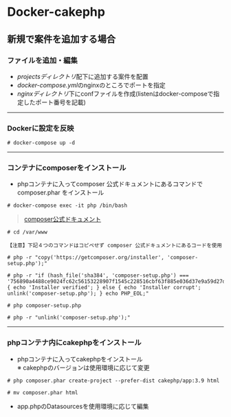 # Docker-cakephp

## 新規で案件を追加する場合
### ファイルを追加・編集
+ *projectsディレクトリ*配下に追加する案件を配置
+ *docker-compose.yml*のnginxのところでポートを指定
+ *nginxディレクトリ*下にconfファイルを作成(listenはdocker-composeで指定したポート番号を記載)
***
### Dockerに設定を反映

```
# docker-compose up -d
```
***
### コンテナにcomposerをインストール
+ phpコンテナに入ってcomposer 公式ドキュメントにあるコマンドで composer.phar をインストール

```
# docker-compose exec -it php /bin/bash
```
> [composer公式ドキュメント](https://getcomposer.org/download/)

```
# cd /var/www

【注意】下記４つのコマンドはコピペせず composer 公式ドキュメントにあるコードを使用

# php -r "copy('https://getcomposer.org/installer', 'composer-setup.php');"

# php -r "if (hash_file('sha384', 'composer-setup.php') === '756890a4488ce9024fc62c56153228907f1545c228516cbf63f885e036d37e9a59d27d63f46af1d4d07ee0f76181c7d3') { echo 'Installer verified'; } else { echo 'Installer corrupt'; unlink('composer-setup.php'); } echo PHP_EOL;"

# php composer-setup.php

# php -r "unlink('composer-setup.php');"

```
***
### phpコンテナ内にcakephpをインストール
+ phpコンテナに入ってcakephpをインストール<br>
  ※ cakephpのバージョンは使用環境に応じて変更
```
# php composer.phar create-project --prefer-dist cakephp/app:3.9 html

# mv composer.phar html
```
+ app.phpのDatasourcesを使用環境に応じて編集